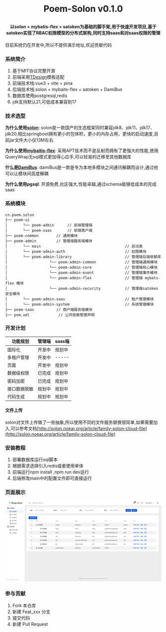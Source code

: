 <h1 align="center" style="margin: 30px 0 30px; font-weight: bold;">Poem-Solon v0.1.0</h1>
<h4 align="center">以solon + mybatis-flex + satoken为基础的脚手架,用于快速开发项目,基于satoken实现了RBAC权限模型的分布式架构,同时支持saas和对saas权限的管理</h4>
<p align="center">

</p>

目前系统仍在开发中,所以不提供演示地址,欢迎贡献代码

### 系统简介

1. 基于MIT协议完整开源
2. 前端采用[TDesign](https://tdesign.tencent.com/vue-next/overview)模板适配
3. 前端技术栈:vue3 + vite + pina
4. 后端技术栈:solon + mybaits-flex + satoken + DamiBus
5. 数据库使用postgresql,redis
6. jdk支持默认21,可低成本兼容到17

### 技术选型

**为什么使用[solon](http://solon.noear.org/)**:
solon是一款国产的生态框架同时兼容jdk8、jdk11、jdk17、jdk20,相比springboot拥有更小的包体积，更小的内存占用，更快的启动速度,目前jar文件大小仅13M左右

**为什么使用[mybaitis-flex](https://mybatis-flex.com/)**: 采用APT技术而不是反射而拥有了更强大的性能,使用QueryWrap无sql模式更加得心应手,可以轻易的迁移至其他数据库

**什么是[DamiBus](https://gitee.com/noear/dami?_from=gitee_search)**: damiBus是一款是专为本地多模块之间通讯解耦而设计,通过他可以让模块间高度解耦

**为什么使用pgsql**: 开源免费,社区强大,性能卓越,通过schema能够低成本的完成saas

### 系统模块

~~~
cn.poem.solon     
├── poem-ui
│       └── poem-admin      // 前端管理端
│       └── poem-saas       // 前端商户端
├── poem-common        // 通用模块
├── poem-admin         // 管理端服务端模块
│       └── main                                      // 启动类
│       └── poem-admin-auth                           // 权限模块 
│       └── poem-admin-library                        // 管理端后端依赖库
│                   └── poem-admin-common             // 管理端通用模块
│                   └── poem-admin-core               // 管理端核心模块
│                   └── poem-admin-event              // 管理端事件模块
│                   └── poem-admin-flex               // 管理端 mybats-flex 模块
│                   └── poem-admin-security           // 管理端satoken 安全模块
│       └── poem-admin-saas                           // 租户管理模块
│       └── poem-admin-system                         // 系统管理模块
├── poem-saas          // 商户端服务端模块
├── pom.xml             // 公共依赖管理声明
~~~

### 开发计划

| 功能规划   | 管理端 | saas端 |
|--------|-----|-------|
| 国际化    | 开发中 | 规划中   |
| 多租户管理  | 开发中 | ----- |
| 页面     | 开发中 | 规划中   |
| 数据级权限  | 已完成 | 规划中   |
| 密码加密   | 已完成 | 规划中   |
| 接口数据脱敏 | 规划中 | 规划中   |
| 代码生成   | 规划中 | 规划中   |

#### 文件上传
solon对文件上传做了一些抽象,所以使用不同的文件服务替换很简单,如果需要加入,可以参考文档[http://solon.noear.org/article/family-solon-cloud-file](http://solon.noear.org/article/family-solon-cloud-file)


### 安装教程

1. 部署数据库运行sql脚本
2. 根据需求选择引入redis或者使用单体
3. 前端运行npm install ,npm run dev运行
4. 后端修改main中的配置文件即可直接运行

### 页面展示

![img.png](img.png)

### 参与贡献

1. Fork 本仓库
2. 新建 Feat_xxx 分支
3. 提交代码
4. 新建 Pull Request

